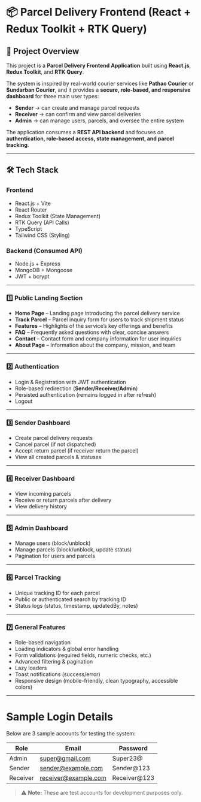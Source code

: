 # 📦 Parcel Delivery Frontend (React + Redux Toolkit + RTK Query)

## 📖 Project Overview

This project is a **Parcel Delivery Frontend Application** built using **React.js**, **Redux Toolkit**, and **RTK Query**.  

The system is inspired by real-world courier services like **Pathao Courier** or **Sundarban Courier**, and it provides a **secure, role-based, and responsive dashboard** for three main user types:  

- **Sender** → can create and manage parcel requests  
- **Receiver** → can confirm and view parcel deliveries  
- **Admin** → can manage users, parcels, and oversee the entire system  

The application consumes a **REST API backend** and focuses on **authentication, role-based access, state management, and parcel tracking**.  

---

## 🛠 Tech Stack

### Frontend
- React.js + Vite  
- React Router  
- Redux Toolkit (State Management)  
- RTK Query (API Calls)  
- TypeScript  
- Tailwind CSS (Styling)  

### Backend (Consumed API)
- Node.js + Express  
- MongoDB + Mongoose  
- JWT + bcrypt  

---

### 1️⃣ Public Landing Section
- **Home Page** – Landing page introducing the parcel delivery service  
- **Track Parcel** – Parcel inquiry form for users to track shipment status
- **Features** –  Highlights of the service’s key offerings and benefits
- **FAQ** – Frequently asked questions with clear, concise answers
- **Contact** – Contact form and company information for user inquiries
- **About Page** – Information about the company, mission, and team

---

### 2️⃣ Authentication
- Login & Registration with JWT authentication  
- Role-based redirection (**Sender/Receiver/Admin**)  
- Persisted authentication (remains logged in after refresh)  
- Logout  

---

### 3️⃣ Sender Dashboard
- Create parcel delivery requests  
- Cancel parcel (if not dispatched)  
- Accept return parcel (if receiver return the parcel)  
- View all created parcels & statuses  

---

### 4️⃣ Receiver Dashboard
- View incoming parcels  
- Receive or return parcels after delivery 
- View delivery history  

---

### 5️⃣ Admin Dashboard
- Manage users (block/unblock)  
- Manage parcels (block/unblock, update status)
- Pagination for users and parcels

---

### 6️⃣ Parcel Tracking
- Unique tracking ID for each parcel  
- Public or authenticated search by tracking ID  
- Status logs (status, timestamp, updatedBy, notes)  

---

### 7️⃣ General Features
- Role-based navigation  
- Loading indicators & global error handling  
- Form validations (required fields, numeric checks, etc.)  
- Advanced filtering & pagination
- Lazy loaders
- Toast notifications (success/error)  
- Responsive design (mobile-friendly, clean typography, accessible colors)  

---

# Sample Login Details

Below are 3 sample accounts for testing the system:

| Role     | Email                  | Password       |
|----------|-----------------------|----------------|
| Admin    | super@gmail.com      | Super23@      |
| Sender   | sender@example.com     | Sender@123     |
| Receiver | receiver@example.com   | Receiver@123   |

> ⚠️ **Note:** These are test accounts for development purposes only. 

